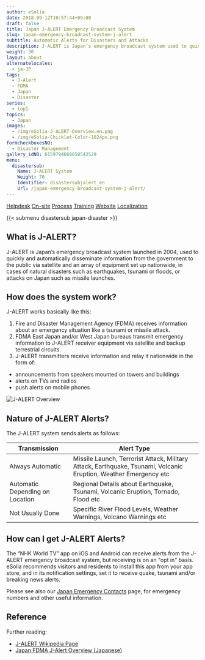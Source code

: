 ```yaml
---
author: eSolia
date: 2018-09-12T10:57:44+09:00
draft: false
title: Japan J-ALERT Emergency Broadcast System
slug: japan-emergency-broadcast-system-j-alert
subtitle: Automatic Alerts for Disasters and Attacks
description: J-ALERT is Japan’s emergency broadcast system used to quickly disseminate information regarding natural disasters or attacks on Japan. - from eSolia Inc.
weight: 30
layout: about
alternatelocales:
  - ja-JP
tags:
  - J-Alert
  - FDMA
  - Japan
  - Disaster
series:
  - top1
topics:
  - Japan
images:
  - /img/eSolia-J-ALERT-Overview.en.png
  - /img/eSolia-Chicklet-Color-1024px.png
formcheckboxesNO:
  - Disaster Management
gallery_idNO: 6159794668058542529
menu:
  disastersub:
    Name: J-ALERT System
    Weight: 70
    Identifier: disastersubjalert_en
    Url: /japan-emergency-broadcast-system-j-alert/
---
```


<div class="buttons has-addons is-hidden-tablet">
  <a class="button" href="/outsourcing"><span class="icon"><i class="fas fa-anchor"></i></span></a>
  <a class="button" href="/helpdesk">Helpdesk</a>
  <a class="button" href="/on-site">On-site</a>
  <a class="button is-active" href="/process">Process</a>
  <a class="button" href="/training">Training</a>
  <a class="button" href="/website-design">Website</a>
  <a class="button" href="/localization">Localization</a>
</div>

{{< submenu disastersub japan-disaster >}}

## What is J-ALERT?

J-ALERT is Japan’s emergency broadcast system launched in 2004, used to quickly and automatically disseminate information from the government to the public via satellite and an array of equipment set up nationwide, in cases of natural disasters such as earthquakes, tsunami or floods, or attacks on Japan such as missile launches. 

## How does the system work? 

J-ALERT works basically like this: 

1. Fire and Disaster Management Agency (FDMA) receives information about an emergency situation like a tsunami or missile attack. 
2. FDMA East Japan and/or West Japan bureaus transmit emergency information to J-ALERT receiver equipment via satellite and backup terrestrial circuits. 
3. J-ALERT transmitters receive information and relay it nationwide in the form of: 
  * announcements from speakers mounted on towers and buildings
  * alerts on TVs and radios
  * push alerts on mobile phones

<img src="eSolia-J-ALERT-Overview.en.svg" alt="J-ALERT Overview"/> 

## Nature of J-ALERT Alerts?

The J-ALERT system sends alerts as follows: 

| Transmission | Alert Type |
| ------------- | ------------- |
| Always Automatic  | Missile Launch, Terrorist Attack, Military Attack, Earthquake, Tsunami, Volcanic Eruption, Weather Emergency etc  |
| Automatic Depending on Location | Regional Details about Earthquake, Tsunami, Volcanic Eruption, Tornado, Flood etc |
| Not Usually Done | Specific River Flood Levels, Weather Warnings, Volcano Warnings etc |

## How can I get J-ALERT Alerts?

The “NHK World TV” app on iOS and Android can receive alerts from the J-ALERT emergency broadcast system, but receiving is on an "opt in" basis. eSolia recommends visitors and residents to install this app from your app store, and in its notification settings, set it to receive quake, tsunami and/or breaking news alerts.  

Please see also our [Japan Emergency Contacts](/japan-contacts) page, for emergency numbers and other useful information.

## Reference

Further reading:

* [J-ALERT Wikipedia Page](https://en.wikipedia.org/wiki/J-Alert)
* [Japan FDMA J-Alert Overview (Japanese)](https://www.fdma.go.jp/html/intro/form/pdf/kokuminhogo_unyou/kokuminhogo_unyou_main/J-ALERT_gaiyou.pdf)

